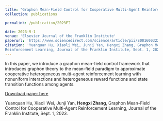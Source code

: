 ```yaml
---
title: "Graphon Mean-Field Control for Cooperative Multi-Agent Reinforcement Learning"
collection: publications

permalink: /publication/2023FI

date: 2023-9-1
venue: 'Elsevier Journal of the Franklin Institute'
paperurl: 'https://www.sciencedirect.com/science/article/pii/S0016003223005483'
citation: 'Yuanquan Hu, Xiaoli Wei, Junji Yan, Hengxi Zhang, Graphon Mean-Field Control for Cooperative Multi-Agent
Reinforcement Learning, Journal of the Franklin Institute, Sept. 1, 2023'
---
```


In this paper, we introduce a graphon mean-field control framework that introduces graphon theory to the mean-field paradigm to approximate cooperative heterogeneous multi-agent reinforcement learning with nonuniform interactions and heterogeneous reward functions and state transition functions among agents.

[Download paper here](http://Dylan2020THU.github.io/files/1-s2.0-S0016003223005483-main.pdf)

Yuanquan Hu, Xiaoli Wei, Junji Yan, **Hengxi Zhang**, Graphon Mean-Field Control for Cooperative Multi-Agent Reinforcement Learning, Journal of the Franklin Institute, Sept. 1, 2023.